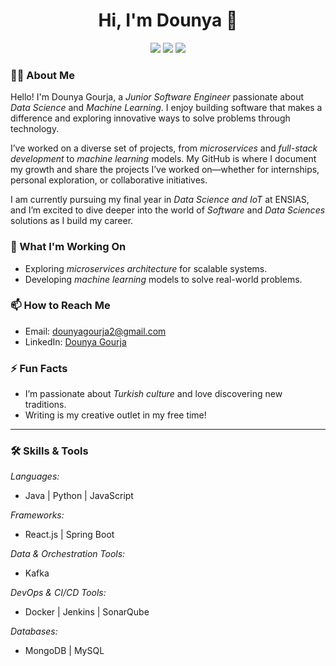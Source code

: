 <h1 align="center">Hi, I'm Dounya 👋</h1>
<p align="center">
    <a href="https://www.linkedin.com/in/dounya-gourja-820217214/"><img src="https://img.shields.io/badge/linkedin-%230177B5?style=flat&logo=linkedin&logoColor=white"/></a>
    <a href="https://www.instagram.com/dounya.gourja/profilecard/?igsh=MXh1MmZ4b3h5NGM5bQ=="><img src="https://img.shields.io/badge/instagram-%23E4415F?style=flat&logo=instagram&logoColor=white"/></a>
    <a href="https://github.com/aynuod"><img src="https://img.shields.io/badge/github-%23181717?style=flat&logo=github&logoColor=white"/></a>
</p>

### 👩‍💻 About Me

Hello! I'm Dounya Gourja, a *Junior Software Engineer* passionate about *Data Science* and *Machine Learning*. I enjoy building software that makes a difference and exploring innovative ways to solve problems through technology.  

I’ve worked on a diverse set of projects, from *microservices* and *full-stack development* to *machine learning* models. My GitHub is where I document my growth and share the projects I’ve worked on—whether for internships, personal exploration, or collaborative initiatives.

I am currently pursuing my final year in *Data Science and IoT* at ENSIAS, and I’m excited to dive deeper into the world of *Software* and *Data  Sciences* solutions as I build my career.

### 🔭 What I'm Working On
- Exploring *microservices architecture* for scalable systems.
- Developing *machine learning* models to solve real-world problems.
  
### 📫 How to Reach Me
- Email: dounyagourja2@gmail.com
- LinkedIn: [Dounya Gourja](https://www.linkedin.com/in/dounya-gourja-820217214/)

### ⚡ Fun Facts
- I’m passionate about *Turkish culture* and love discovering new traditions.
- Writing is my creative outlet in my free time!

---

### 🛠 Skills & Tools

*Languages:*
- Java | Python | JavaScript

*Frameworks:*
- React.js | Spring Boot

*Data & Orchestration Tools:*
- Kafka

*DevOps & CI/CD Tools:*
- Docker | Jenkins | SonarQube

*Databases:*
- MongoDB | MySQL


